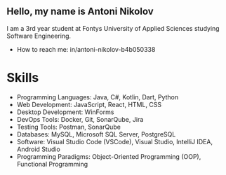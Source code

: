 ## Hello, my name is Antoni Nikolov
I am a 3rd year student at Fontys University of Applied Sciences studying Software Engineering.
- How to reach me: in/antoni-nikolov-b4b050338

# Skills
- Programming Languages: Java, C#, Kotlin, Dart, Python
- Web Development: JavaScript, React, HTML, CSS
- Desktop Development: WinForms
- DevOps Tools: Docker, Git, SonarQube, Jira
- Testing Tools: Postman, SonarQube
- Databases: MySQL, Microsoft SQL Server, PostgreSQL
- Software: Visual Studio Code (VSCode), Visual Studio, IntelliJ IDEA, Android Studio
- Programming Paradigms: Object-Oriented Programming (OOP), Functional Programming

